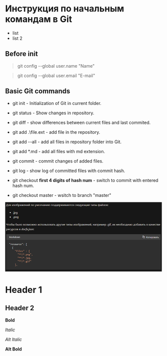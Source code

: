 # Инструкция по начальным командам в Git
* list
* list 2

## Before init

> git config --global user.name "Name"

> git config --global user.email "E-mail"


## Basic Git commands

* git init - Initialization of Git in current folder.

* git status - Show changes in repository.

* git diff - show differences between current files and last commited.

* git add .\file.ext - add file in the repository.

* git add --all - add all files in repository folder into Git.

* git add *.md - add all files with md extension.

* git commit - commit changes of added files.

* git log - show log of committed files with commit hash.

* git checkout **first 4 digits of hash num** - switch to commit with entered hash num.

* git checkout master - wsitch to branch "master"

![Images types](SH01.png)

# Header 1
## Header 2
 __Bold__

 _Italic_

 *Alt Italic*

 **Alt Bold**
 
